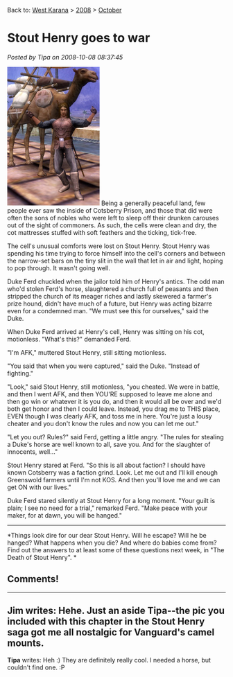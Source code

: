 Back to: [West Karana](/posts/westkarana.md) > [2008](/posts/2008/westkarana.md) > [October](./westkarana.md)
# Stout Henry goes to war

*Posted by Tipa on 2008-10-08 08:37:45*

![](../../../uploads/2008/10/vgclient-2008-10-07-20-41-55-41.jpg "vgclient-2008-10-07-20-41-55-41") Being a generally peaceful land, few people ever saw the inside of Cotsberry Prison, and those that did were often the sons of nobles who were left to sleep off their drunken carouses out of the sight of commoners. As such, the cells were clean and dry, the cot mattresses stuffed with soft feathers and the ticking, tick-free.

The cell's unusual comforts were lost on Stout Henry. Stout Henry was spending his time trying to force himself into the cell's corners and between the narrow-set bars on the tiny slit in the wall that let in air and light, hoping to pop through. It wasn't going well.

Duke Ferd chuckled when the jailor told him of Henry's antics. The odd man who'd stolen Ferd's horse, slaughtered a church full of peasants and then stripped the church of its meager riches and lastly skewered a farmer's prize hound, didn't have much of a future, but Henry was acting bizarre even for a condemned man. "We must see this for ourselves," said the Duke.

When Duke Ferd arrived at Henry's cell, Henry was sitting on his cot, motionless. "What's this?" demanded Ferd.

"I'm AFK," muttered Stout Henry, still sitting motionless.

"You said that when you were captured," said the Duke. "Instead of fighting."

"Look," said Stout Henry, still motionless, "you cheated. We were in battle, and then I went AFK, and then YOU'RE supposed to leave me alone and then go win or whatever it is you do, and then it would all be over and we'd both get honor and then I could leave. Instead, you drag me to THIS place, EVEN though I was clearly AFK, and toss me in here. You're just a lousy cheater and you don't know the rules and now you can let me out."

"Let you out? Rules?" said Ferd, getting a little angry. "The rules for stealing a Duke's horse are well known to all, save you. And for the slaughter of innocents, well..."

Stout Henry stared at Ferd. "So this is all about faction? I should have known Cotsberry was a faction grind. Look. Let me out and I'll kill enough Greenswold farmers until I'm not KOS. And then you'll love me and we can get ON with our lives."

Duke Ferd stared silently at Stout Henry for a long moment. "Your guilt is plain; I see no need for a trial," remarked Ferd. "Make peace with your maker, for at dawn, you will be hanged."

---

*Things look dire for our dear Stout Henry. Will he escape? Will he be hanged? What happens when you die? And where do babies come from? Find out the answers to at least some of these questions next week, in "The Death of Stout Henry".
*
## Comments!
---
**Jim** writes: Hehe. Just an aside Tipa--the pic you included with this chapter in the Stout Henry saga got me all nostalgic for Vanguard's camel mounts.
---
**Tipa** writes: Heh :) They are definitely really cool. I needed a horse, but couldn't find one. :P
